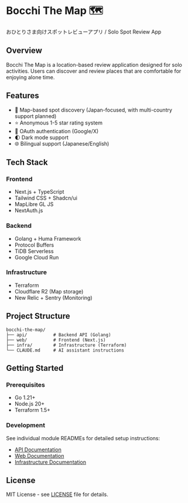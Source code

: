 # Bocchi The Map 🗺️

おひとりさま向けスポットレビューアプリ / Solo Spot Review App

## Overview

Bocchi The Map is a location-based review application designed for solo activities. Users can discover and review places that are comfortable for enjoying alone time.

## Features

- 🗾 Map-based spot discovery (Japan-focused, with multi-country support planned)
- ⭐ Anonymous 1-5 star rating system
- 🔐 OAuth authentication (Google/X)
- 🌓 Dark mode support
- 🌐 Bilingual support (Japanese/English)

## Tech Stack

### Frontend
- Next.js + TypeScript
- Tailwind CSS + Shadcn/ui
- MapLibre GL JS
- NextAuth.js

### Backend
- Golang + Huma Framework
- Protocol Buffers
- TiDB Serverless
- Google Cloud Run

### Infrastructure
- Terraform
- Cloudflare R2 (Map storage)
- New Relic + Sentry (Monitoring)

## Project Structure

```
bocchi-the-map/
├── api/          # Backend API (Golang)
├── web/          # Frontend (Next.js)
├── infra/        # Infrastructure (Terraform)
└── CLAUDE.md     # AI assistant instructions
```

## Getting Started

### Prerequisites
- Go 1.21+
- Node.js 20+
- Terraform 1.5+

### Development

See individual module READMEs for detailed setup instructions:
- [API Documentation](./api/README.md)
- [Web Documentation](./web/README.md)
- [Infrastructure Documentation](./infra/README.md)

## License

MIT License - see [LICENSE](./LICENSE) file for details.